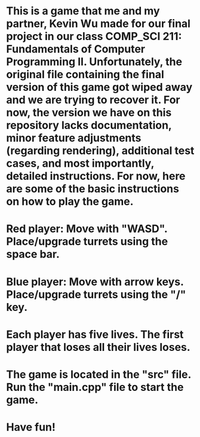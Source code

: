 # This is a game that me and my partner, Kevin Wu made for our final project in our class COMP_SCI 211: Fundamentals of Computer Programming II. Unfortunately, the original file containing the final version of this game got wiped away and we are trying to recover it. For now, the version we have on this repository lacks documentation, minor feature adjustments (regarding rendering), additional test cases, and most importantly, detailed instructions. For now, here are some of the basic instructions on how to play the game. 

# Red player: Move with "WASD". Place/upgrade turrets using the space bar. 

# Blue player: Move with arrow keys. Place/upgrade turrets using the "/" key. 

# Each player has five lives. The first player that loses all their lives loses. 

# The game is located in the "src" file. Run the "main.cpp" file to start the game. 

# Have fun! 


